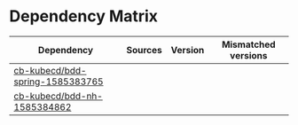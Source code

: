 # Dependency Matrix

Dependency | Sources | Version | Mismatched versions
---------- | ------- | ------- | -------------------
[cb-kubecd/bdd-spring-1585383765](https://github.com/cb-kubecd/bdd-spring-1585383765.git) |  | []() | 
[cb-kubecd/bdd-nh-1585384862](https://github.com/cb-kubecd/bdd-nh-1585384862.git) |  | []() | 
